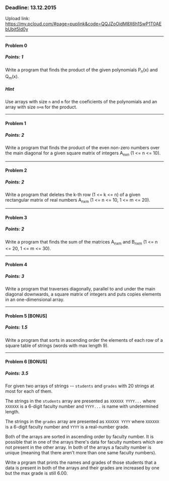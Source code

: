 ### Deadline: 13.12.2015

Upload link: https://my.pcloud.com/#page=puplink&code=QQJZoOidM8X6h1SwP1T0AEbUbjt5ld0y

---

#### Problem 0
##### Points: 1

Write a program that finds the product of the given polynomials P<sub>n</sub>(x) and Q<sub>m</sub>(x).

##### Hint

Use arrays with size `n` and `m` for the coeficients of the polynomials and an array with size `n+m` for the product.

---

#### Problem 1
##### Points: 2

Write a program that finds the product of the even non-zero numbers over the main diagonal for a given square matrix of integers A<sub>nxn</sub> (1 <= n <= 10).

---

#### Problem 2
##### Points: 2

Write a program that deletes the k-th row (1 <= k <= n) of a given rectangular matrix of real numbers A<sub>nxm</sub> (1 <= n <= 10, 1 <= m <= 20).

---

#### Problem 3
##### Points: 2

Write a program that finds the sum of the matrices A<sub>nxm</sub> and B<sub>nxm</sub> (1 <= n <= 20, 1 <= m <= 30).

---

#### Problem 4
##### Points: 3

Write a program that traverses diagonally, parallel to and under the main diagonal downwards, a square matrix of integers and puts copies elements in an one-dimensional array.

---

#### Problem 5 [BONUS]
##### Points: 1.5

Write a program that sorts in ascending order the elements of each row of a square table of strings (words with max length 9).

---

#### Problem 6 [BONUS]
##### Points: 3.5

For given two arrays of strings -- `students` and `grades` with 20 strings at most for each of them. 

The strings in the `students` array are presented as `XXXXXX YYYY...` where `XXXXXX` is a 6-digit faculty number and `YYYY...` is name with undetermined length.

The strings in the `grades` array are presented as `XXXXXX YYYY` where `XXXXXX` is  a 6-digit faculty number and `YYYY` is a real-number grade.

Both of the arrays are sorted in ascending order by faculty number. It is possible that in one of the arrays there's data for faculty numbers which are not present in the other array. In both of the arrays a faculty number is unique (meaning that there aren't more than one same faculty numbers).

Write a prgram that prints the names and grades of those students that a data is present in both of the arrays and their grades are increased by one but the max grade is still 6.00. 

